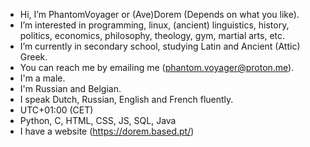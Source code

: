 - Hi, I’m PhantomVoyager or (Ave)Dorem (Depends on what you like).
- I’m interested in programming, linux, (ancient) linguistics, history, politics, economics, philosophy, theology, gym, martial arts, etc.
- I’m currently in secondary school, studying Latin and Ancient (Attic) Greek.
- You can reach me by emailing me (phantom.voyager@proton.me).
- I'm a male.
- I'm Russian and Belgian.
- I speak Dutch, Russian, English and French fluently.
- UTC+01:00 (CET)
- Python, C, HTML, CSS, JS, SQL, Java
- I have a website (https://dorem.based.pt/)
